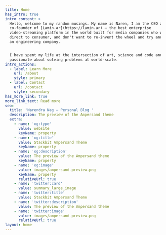 ```yaml
---
title: Home
has_intro: true
intro_content: >
  Hello, welcome to my random musings. My name is Naren, I am the CEO and
  co-founder of [Lamin.ar](https://lamin.ar) — the best enterprise
  video-streaming platform in the world built for media companies who want to go
  direct to consumer, and don't want to re-invent the wheel and try and become
  an engineering company.


  I have spent my life at the intersection of art, science and code and am
  passionate about solving problems at world-scale.
intro_actions:
  - label: Learn More
    url: /about
    style: primary
  - label: Contact
    url: /contact
    style: secondary
has_more_link: true
more_link_text: Read more
seo:
  title: 'Narendra Nag — Personal Blog '
  description: The preview of the Ampersand theme
  extra:
    - name: 'og:type'
      value: website
      keyName: property
    - name: 'og:title'
      value: Stackbit Ampersand Theme
      keyName: property
    - name: 'og:description'
      value: The preview of the Ampersand theme
      keyName: property
    - name: 'og:image'
      value: images/ampersand-preview.png
      keyName: property
      relativeUrl: true
    - name: 'twitter:card'
      value: summary_large_image
    - name: 'twitter:title'
      value: Stackbit Ampersand Theme
    - name: 'twitter:description'
      value: The preview of the Ampersand theme
    - name: 'twitter:image'
      value: images/ampersand-preview.png
      relativeUrl: true
layout: home
---
```


